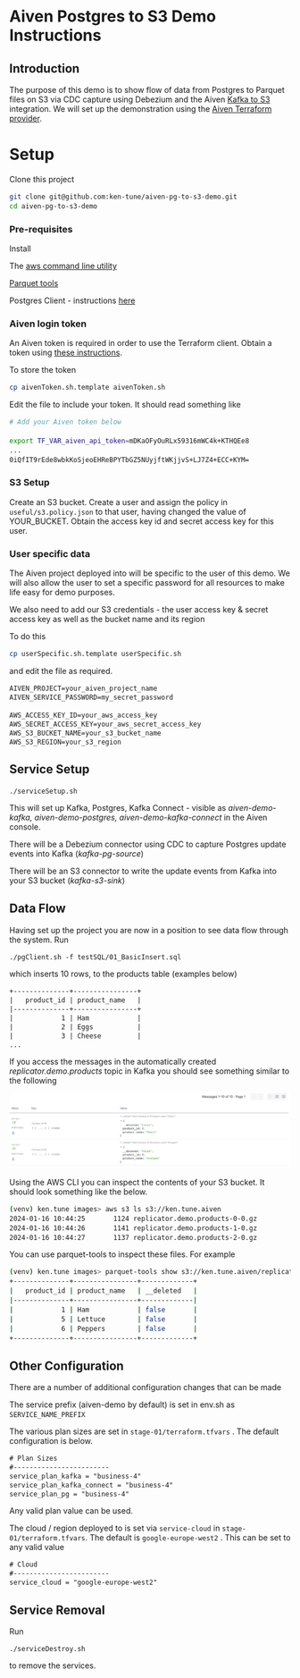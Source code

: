 # Aiven Postgres to S3 Demo Instructions

## Introduction

The purpose of this demo is to show flow of data from Postgres to Parquet files on S3 via CDC capture using Debezium and the Aiven [Kafka to S3](https://docs.aiven.io/docs/products/kafka/kafka-connect/howto/s3-sink-connector-aiven) integration. We will set up the demonstration using the [Aiven Terraform provider](https://registry.terraform.io/providers/aiven/aiven/latest/docs).

# Setup

Clone this project

```bash
git clone git@github.com:ken-tune/aiven-pg-to-s3-demo.git
cd aiven-pg-to-s3-demo
```

### Pre-requisites

Install 

The [aws command line utility](https://docs.aws.amazon.com/cli/latest/userguide/getting-started-install.html)

[Parquet tools](https://pypi.org/project/parquet-tools/)

Postgres Client - instructions [here](https://www.timescale.com/blog/how-to-install-psql-on-mac-ubuntu-debian-windows/)

### Aiven login token

An Aiven token is required in order to use the Terraform client. Obtain a token using [these instructions](https://docs.aiven.io/docs/platform/howto/create_authentication_token).

To store the token

```bash
cp aivenToken.sh.template aivenToken.sh	
```

Edit the file to include your token. It should read something like

```bash
# Add your Aiven token below

export TF_VAR_aiven_api_token=mDKaOFyOuRLx59316mWC4k+KTHQEe8
...
0iQfIT9rEde8wbkKoSjeoEHReBPYTbGZ5NUyjftWKjjvS+LJ7Z4+ECC+KYM=
```

### S3 Setup

Create an S3 bucket. Create a user and assign the policy in `useful/s3.policy.json` to that user, having changed the value of YOUR_BUCKET. Obtain the access key id and secret access key for this user.

### User specific data

The Aiven project deployed into will be specific to the user of this demo. We will also allow the user to set a specific password for all resources to make life easy for demo purposes. 

We also need to add our S3 credentials - the user access key & secret access key as well as the bucket name and its region

To do this

```bash
cp userSpecific.sh.template userSpecific.sh 
```

and edit the file as required.	

```
AIVEN_PROJECT=your_aiven_project_name
AIVEN_SERVICE_PASSWORD=my_secret_password

AWS_ACCESS_KEY_ID=your_aws_access_key
AWS_SECRET_ACCESS_KEY=your_aws_secret_access_key
AWS_S3_BUCKET_NAME=your_s3_bucket_name
AWS_S3_REGION=your_s3_region
```

## Service Setup

```
./serviceSetup.sh
```

This will set up Kafka, Postgres, Kafka Connect - visible as *aiven-demo-kafka, aiven-demo-postgres, aiven-demo-kafka-connect* in the Aiven console.

There will be a Debezium connector using CDC to capture Postgres update events into Kafka (*kafka-pg-source*)

There will be an S3 connector to write the update events from Kafka into your S3 bucket (*kafka-s3-sink*)

## Data Flow

Having set up the project you are now in a position to see data flow through the system. Run

```
./pgClient.sh -f testSQL/01_BasicInsert.sql
```
which inserts 10 rows, to the products table (examples below)

```
+--------------+----------------+
|   product_id | product_name   |
|--------------+----------------+
|            1 | Ham            |
|            2 | Eggs           |
|            3 | Cheese         |
...
```



If you access the messages in the automatically created *replicator.demo.products* topic in Kafka you should see something similar to the following

![Messages In Kafka](images/messagesInKafka.png)

Using the AWS CLI you can inspect the contents of your S3 bucket. It should look something like the below.

```bash
(venv) ken.tune images> aws s3 ls s3://ken.tune.aiven                            
2024-01-16 10:44:25       1124 replicator.demo.products-0-0.gz
2024-01-16 10:44:26       1141 replicator.demo.products-1-0.gz
2024-01-16 10:44:27       1137 replicator.demo.products-2-0.gz
```

You can use parquet-tools to inspect these files. For example

```bash
(venv) ken.tune images> parquet-tools show s3://ken.tune.aiven/replicator.demo.products-0-0.gz
+--------------+----------------+-------------+
|   product_id | product_name   | __deleted   |
|--------------+----------------+-------------|
|            1 | Ham            | false       |
|            5 | Lettuce        | false       |
|            6 | Peppers        | false       |
+--------------+----------------+-------------+

```

## Other Configuration

There are a number of additional configuration changes that can be made

The service prefix (aiven-demo by default) is set in env.sh as `SERVICE_NAME_PREFIX`

The various plan sizes are set in `stage-01/terraform.tfvars` . The default configuration is below.

```
# Plan Sizes
#------------------------
service_plan_kafka = "business-4"
service_plan_kafka_connect = "business-4"
service_plan_pg = "business-4"
```

Any valid plan value can be used.

The cloud / region deployed to is set via ```service-cloud``` in `stage-01/terraform.tfvars`. The default is `google-europe-west2` . This can be set to any valid value

```
# Cloud
#------------------------
service_cloud = "google-europe-west2"
```

## Service Removal

Run

```
./serviceDestroy.sh
```

to remove the services.



